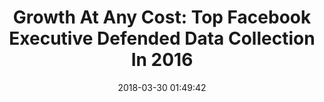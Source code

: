 ---
date: 2018-03-30 01:49:42
link:
  source: pocket
  source_url: https://getpocket.com
  text: 'Growth At Any Cost: Top Facebook Executive Defended Data Collection In 2016'
  url: https://www.buzzfeed.com/ryanmac/growth-at-any-cost-top-facebook-executive-defended-data?utm_term=.bgrq1x30RK#.wapEVG4NQr
slug: growth-at-any-cost-top-facebook-executive-defended-data-collection-in-2016
source: pocket
title: 'Growth At Any Cost: Top Facebook Executive Defended Data Collection In 2016'
syndicated:
- type: twitter
  url: https://twitter.com/roytang/statuses/979540115625267200/
- type: facebook
  url: https://www.facebook.com/stephen.roy.tang/posts/10156536392713912
---